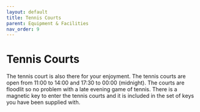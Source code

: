 ```yaml
---
layout: default
title: Tennis Courts
parent: Equipment & Facilities
nav_order: 9
---
```


# Tennis Courts

The tennis court is also there for your enjoyment. The tennis courts are open from 11:00 to 14:00 and 17:30 to 00:00 (midnight). The courts are floodlit so no problem with a late evening game of tennis. There is a magnetic key to enter the tennis courts and it is included in the set of keys you have been supplied with.
